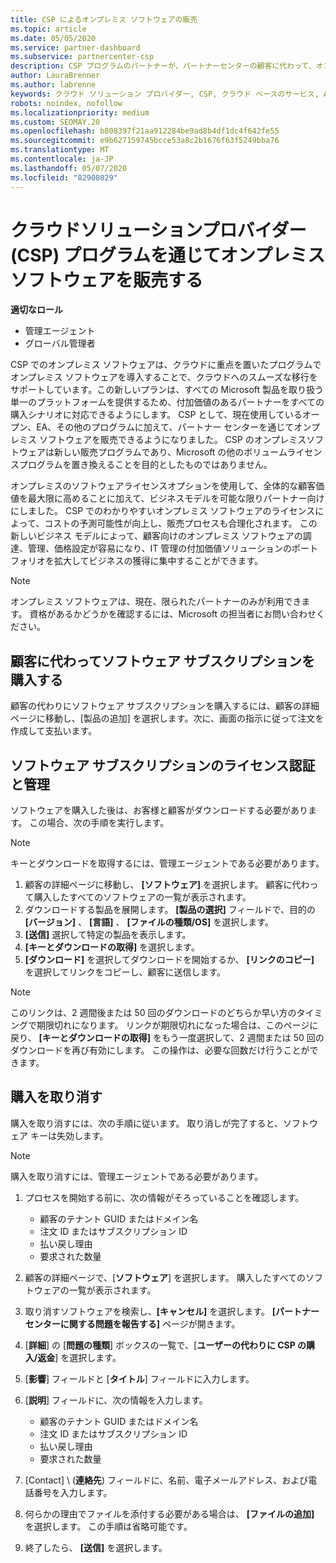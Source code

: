 ```yaml
---
title: CSP によるオンプレミス ソフトウェアの販売
ms.topic: article
ms.date: 05/05/2020
ms.service: partner-dashboard
ms.subservice: partnercenter-csp
description: CSP プログラムのパートナーが、パートナーセンターの顧客に代わって、オンプレミスのソフトウェアサブスクリプションを購入、管理、販売、キャンセルする方法について説明します。
author: LauraBrenner
ms.author: labrenne
keywords: クラウド ソリューション プロバイダー, CSP, クラウド ベースのサービス, Azure, Office 365, Dynamics, CSP パートナ, CSP での販売, 直接パートナー, CSP 直接パートナー, CSP 間接リセラー, 直接 CSP, 間接 CSP, 直接モデル, 間接モデル, 間接リセラー, 間接プロバイダー, プロバイダー, ディストリビューター, クラウド ソリューション プロバイダー プログラム
robots: noindex, nofollow
ms.localizationpriority: medium
ms.custom: SEOMAY.20
ms.openlocfilehash: b808397f21aa912284be9ad8b4df1dc4f642fe55
ms.sourcegitcommit: e9b627159745bcce53a8c2b1676f63f5249bba76
ms.translationtype: MT
ms.contentlocale: ja-JP
ms.lasthandoff: 05/07/2020
ms.locfileid: "82908029"
---
```

# <a name="sell-on-premise-software-through-the-cloud-solution-provider-csp-program"></a>クラウドソリューションプロバイダー (CSP) プログラムを通じてオンプレミスソフトウェアを販売する

**適切なロール**

- 管理エージェント
- グローバル管理者

CSP でのオンプレミス ソフトウェアは、クラウドに重点を置いたプログラムでオンプレミス ソフトウェアを導入することで、クラウドへのスムーズな移行をサポートしています。この新しいプランは、すべての Microsoft 製品を取り扱う単一のプラットフォームを提供するため、付加価値のあるパートナーをすべての購入シナリオに対応できるようにします。 CSP として、現在使用しているオープン、EA、その他のプログラムに加えて、パートナー センターを通じてオンプレミス ソフトウェアを販売できるようになりました。 CSP のオンプレミスソフトウェアは新しい販売プログラムであり、Microsoft の他のボリュームライセンスプログラムを置き換えることを目的としたものではありません。 
 
オンプレミスのソフトウェアライセンスオプションを使用して、全体的な顧客価値を最大限に高めることに加えて、ビジネスモデルを可能な限りパートナー向けにしました。 CSP でのわかりやすいオンプレミス ソフトウェアのライセンスによって、コストの予測可能性が向上し、販売プロセスも合理化されます。 この新しいビジネス モデルによって、顧客向けのオンプレミス ソフトウェアの調達、管理、価格設定が容易になり、IT 管理の付加価値ソリューションのポートフォリオを拡大してビジネスの獲得に集中することができます。 

>[!NOTE]
>オンプレミス ソフトウェアは、現在、限られたパートナーのみが利用できます。 資格があるかどうかを確認するには、Microsoft の担当者にお問い合わせください。 


## <a name="buy-software-subscriptions-on-behalf-of-customers"></a>顧客に代わってソフトウェア サブスクリプションを購入する

顧客の代わりにソフトウェア サブスクリプションを購入するには、顧客の詳細ページに移動し、[製品の追加] を選択します。次に、画面の指示に従って注文を作成して支払います。

## <a name="activate-and-manage-software-subscriptions"></a>ソフトウェア サブスクリプションのライセンス認証と管理

ソフトウェアを購入した後は、お客様と顧客がダウンロードする必要があります。 この場合、次の手順を実行します。 

>[!NOTE]
>キーとダウンロードを取得するには、管理エージェントである必要があります。 

1. 顧客の詳細ページに移動し、 **[ソフトウェア]** を選択します。 顧客に代わって購入したすべてのソフトウェアの一覧が表示されます。 
2.  ダウンロードする製品を展開します。 **[製品の選択]** フィールドで、目的の **[バージョン]** 、 **[言語]** 、 **[ファイルの種類/OS]** を選択します。 
3.  **[送信]** 選択して特定の製品を表示します。 
4.  **[キーとダウンロードの取得]** を選択します。 
5.  **[ダウンロード]** を選択してダウンロードを開始するか、 **[リンクのコピー]** を選択してリンクをコピーし、顧客に送信します。 

>[!NOTE]
>このリンクは、2 週間後または 50 回のダウンロードのどちらか早い方のタイミングで期限切れになります。 リンクが期限切れになった場合は、このページに戻り、 **[キーとダウンロードの取得]** をもう一度選択して、2 週間または 50 回のダウンロードを再び有効にします。 この操作は、必要な回数だけ行うことができます。 


## <a name="cancel-a-purchase"></a>購入を取り消す
購入を取り消すには、次の手順に従います。 取り消しが完了すると、ソフトウェア キーは失効します。 

>[!NOTE]
>購入を取り消すには、管理エージェントである必要があります。 

1.  プロセスを開始する前に、次の情報がそろっていることを確認します。 
    -   顧客のテナント GUID またはドメイン名
    -   注文 ID またはサブスクリプション ID
    -   払い戻し理由
    -   要求された数量

2.  顧客の詳細ページで、[**ソフトウェア**] を選択します。 購入したすべてのソフトウェアの一覧が表示されます。 

3.  取り消すソフトウェアを検索し、**[キャンセル]** を選択します。 **[パートナー センターに関する問題を報告する]** ページが開きます。 

4.  [**詳細**] の [**問題の種類**] ボックスの一覧で、[**ユーザーの代わりに CSP の購入/返金**] を選択します。

5.  [**影響**] フィールドと [**タイトル**] フィールドに入力します。 

6.  [**説明**] フィールドに、次の情報を入力します。 
    -   顧客のテナント GUID またはドメイン名
    -   注文 ID またはサブスクリプション ID
    -   払い戻し理由
    -   要求された数量

7.  [Contact] \ (**連絡先**\) フィールドに、名前、電子メールアドレス、および電話番号を入力します。 

8.  何らかの理由でファイルを添付する必要がある場合は、 **[ファイルの追加]** を選択します。 この手順は省略可能です。 

9.  終了したら、 **[送信]** を選択します。